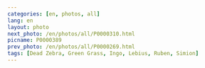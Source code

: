 ```yaml
---
categories: [en, photos, all]
lang: en
layout: photo
next_photo: /en/photos/all/P0000310.html
picname: P0000389
prev_photo: /en/photos/all/P0000269.html
tags: [Dead Zebra, Green Grass, Ingo, Lebius, Ruben, Simion]
---
```

